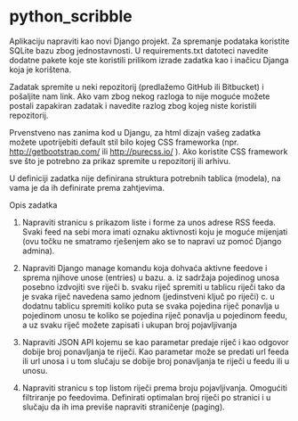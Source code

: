 python_scribble
===============

Aplikaciju napraviti kao novi Django projekt. Za spremanje podataka koristite SQLite bazu zbog 
jednostavnosti. U requirements.txt datoteci navedite dodatne pakete koje ste koristili prilikom 
izrade zadatka kao i inačicu Djanga koja je korištena.  
 
Zadatak spremite u neki repozitorij (predlažemo GitHub ili Bitbucket) i pošaljite nam link. Ako 
vam zbog nekog razloga to nije moguće možete postali zapakiran zadatak i navedite razlog zbog 
kojeg niste koristili repozitorij. 
 
Prvenstveno nas zanima kod u Djangu, za html dizajn vašeg zadatka možete upotrijebiti default 
stil bilo kojeg CSS frameworka (npr. http://getbootstrap.com/ ili http://purecss.io/ ). Ako koristite 
CSS framework sve što je potrebno za prikaz spremite u repozitorij ili arhivu. 
 
U definiciji zadatka nije definirana struktura potrebnih tablica (modela), na vama je da ih definirate 
prema zahtjevima. 
 
Opis zadatka
 
1. Napraviti stranicu s prikazom liste i forme za unos adrese RSS feeda. Svaki feed na sebi 
mora imati oznaku aktivnosti koju je moguće mijenjati (ovu točku ne smatramo rješenjem ako se 
to napravi uz pomoć Django admina). 
 
2. Napraviti Django manage komandu koja dohvaća aktivne feedove i sprema njihove unose 
(entries) u bazu. 
  a. iz sadržaja pojedinog unosa posebno izdvojiti sve riječi 
  b. svaku riječ spremiti u tablicu riječi tako da je svaka riječ navedena samo jednom 
  (jedinstveni ključ po riječi) 
  c. u dodatnu tablicu spremiti koliko puta se svaka pojedina riječ ponavlja u 
  pojedinom unosu te koliko se pojedina riječ ponavlja u pojedinom feedu, a uz 
  svaku riječ možete zapisati i ukupan broj pojavljivanja 
 
3. Napraviti JSON API kojemu se kao parametar predaje riječ i kao odgovor dobije broj 
ponavljanja te riječi. Kao parametar može se predati url feeda ili url unosa i u tom slučaju se 
dobije broj ponavljanja te riječi u feedu ili u unosu. 
 
4. Napraviti stranicu s top listom riječi prema broju pojavljivanja. Omogućiti filtriranje po 
feedovima. Definirati optimalan broj riječi po stranici i u slučaju da ih ima previše napraviti 
straničenje (paging). 
